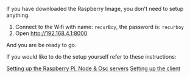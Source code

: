 If you have downloaded the Raspberry Image, you don't need to setup anything.

1. Connect to the Wifi with name: `recurBoy`, the password is: `recurboy`
2. Open http://192.168.4.1:8000

And you are be ready to go.

If you would like to do the setup yourself refer to these instructions:

[Setting up the Raspberry Pi, Node & Osc servers](./Pi_Setup.md)
[Setting up the client](./Client_Setup.md)
